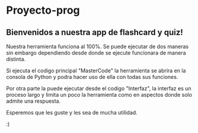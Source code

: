 # Proyecto-prog

Bienvenidos a nuestra app de flashcard y quiz!
-----------------------------------------------------------

Nuestra herramienta funciona al 100%.
Se puede ejecutar de dos maneras sin embargo dependiendo desde donde se ejecute funcionara de manera distinta.

Si ejecuta el codigo principal "MasterCode" la herramienta se abrira en la consola de Python y podra hacer uso de ella con todas sus funciones.

Por otra parte la puede ejecutar desde el codigo "Interfaz", la interfaz es un proceso largo y limita un poco la herramienta como en aspectos donde solo admite una respuesta.

Esperemos que les guste y les sea de mucha utilidad.

:)
